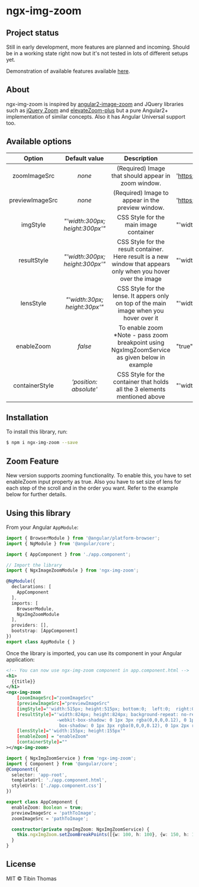 # ngx-img-zoom

## Project status

Still in early development, more features are planned and incoming. Should be in a working 
state right now but it's not tested in lots of different setups yet.

Demonstration of available features available [here](https://ngx-img-zoom.firebaseapp.com/).

## About

ngx-img-zoom is inspired by [angular2-image-zoom](https://github.com/brtnshrdr/angular2-image-zoom) and 
JQuery libraries such as [jQuery Zoom](http://www.jacklmoore.com/zoom/) and
[elevateZoom-plus](http://igorlino.github.io/elevatezoom-plus/) but a pure Angular2+ implementation of
similar concepts. Also it has Angular Universal support too.
## Available options

Option | Default&#160;value | Description | Example value
:---:|:---:|:---:|-
zoomImageSrc | *none* | (Required) Image that should appear in zoom window. | 'https://www.myimage.com/imagename.jpg'
previewImageSrc | *none* | (Required) Image to appear in the preview window. | 'https://www.myimage.com/imagename.jpg'
imgStyle | *"'width:300px; height:300px'"* | CSS Style for the main image container | "'width:400px; height:400px'"
resultStyle | *"'width:300px; height:300px'"* | CSS Style for the result container. Here result is a new window that appears only when you hover over the image | "'width:400px; height:400px'"
lensStyle | *"'width:30px; height:30px'"* | CSS Style for the lense. It appers only on top of the main image when you hover over it  | "'width:40px; height:40px'"
enableZoom | *false* | To enable zoom *Note - pass zoom breakpoint using NgxImgZoomService as given below in example  | "true"
containerStyle | *'position: absolute'* | CSS Style for the container that holds all the 3 elements mentioned above  | "'width:400px; height:400px'"


## Installation

To install this library, run:

```bash
$ npm i ngx-img-zoom --save
```

## Zoom Feature

New version supports zooming functionality. To enable this, you have to set enableZoom input property as true. Also you have to set size of lens for each step of the scroll and in the order you want. Refer to the example below for further details.


## Using this library

From your Angular `AppModule`:

```typescript
import { BrowserModule } from '@angular/platform-browser';
import { NgModule } from '@angular/core';

import { AppComponent } from './app.component';

// Import the library
import { NgxImageZoomModule } from 'ngx-img-zoom';

@NgModule({
  declarations: [
    AppComponent
  ],
  imports: [
    BrowserModule,
    NgxImgZoomModule
  ],
  providers: [],
  bootstrap: [AppComponent]
})
export class AppModule { }
```

Once the library is imported, you can use its component in your Angular application:

```xml
<!-- You can now use ngx-img-zoom component in app.component.html -->
<h1>
  {{title}}
</h1>
<ngx-img-zoom
    [zoomImageSrc]="zoomImageSrc"
    [previewImageSrc]="previewImageSrc" 
    [imgStyle]="'width:515px; height:515px; bottom:0;  left:0;  right:0;  top:0;  margin:0 auto; border:1px solid #dcdcdc;'" 
    [resultStyle]="'width:824px; height:824px; background-repeat: no-repeat; z-index: 2; position:absolute;
                   -webkit-box-shadow: 0 1px 3px rgba(0,0,0,0.12), 0 1px 2px rgba(0,0,0,0.24);
                    box-shadow: 0 1px 3px rgba(0,0,0,0.12), 0 1px 2px rgba(0,0,0,0.24); top: 0;left: 100%;'"
    [lensStyle]="'width:155px; height:155px'"
    [enableZoom] = "enableZoom"
    [containerStyle]=""
></ngx-img-zoom>
```

```typescript
import { NgxImgZoomService } from 'ngx-img-zoom';
import { Component } from '@angular/core';
@Component({
  selector: 'app-root',
  templateUrl: './app.component.html',
  styleUrls: ['./app.component.css']
})

export class AppComponent {
  enableZoom: Boolean = true;
  previewImageSrc = 'pathToImage';
  zoomImageSrc = 'pathToImage';

  constructor(private ngxImgZoom: NgxImgZoomService) {
    this.ngxImgZoom.setZoomBreakPoints([{w: 100, h: 100}, {w: 150, h: 150}, {w: 200, h: 200}, {w: 250, h: 250}, {w: 300, h: 300}]);
  }
}
```


## License

MIT © Tibin Thomas